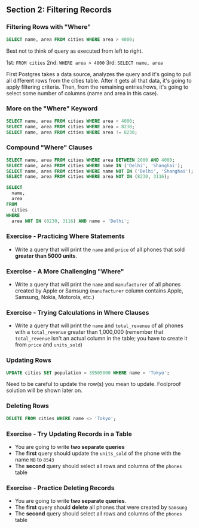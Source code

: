 ## Section 2: Filtering Records

### Filtering Rows with "Where"

```sql
SELECT name, area FROM cities WHERE area > 4000;
```

Best not to think of query as executed from left to right.

1st: `FROM cities`
2nd: `WHERE area > 4000`
3rd: `SELECT name, area`

First Postgres takes a data source, analyzes the query and it's going to pull all different rows from the cities table. After it gets all that data, it's going to apply filtering criteria. Then, from the remaining entries/rows, it's going to select some number of columns (name and area in this case).

### More on the "Where" Keyword

```sql
SELECT name, area FROM cities WHERE area < 4000;
SELECT name, area FROM cities WHERE area = 8230;
SELECT name, area FROM cities WHERE area != 8230;
```

### Compound "Where" Clauses

```sql
SELECT name, area FROM cities WHERE area BETWEEN 2000 AND 4000;
SELECT name, area FROM cities WHERE name IN ('Delhi', 'Shanghai');
SELECT name, area FROM cities WHERE name NOT IN ('Delhi', 'Shanghai');
SELECT name, area FROM cities WHERE area NOT IN (8230, 3116);

SELECT 
  name, 
  area 
FROM 
  cities 
WHERE 
  area NOT IN (8230, 3116) AND name = 'Delhi';
```

### Exercise - Practicing Where Statements

* Write a query that will print the `name` and `price` of all phones that sold __greater than 5000 units__.

### Exercise - A More Challenging "Where"

* Write a query that will print the `name` and `manufacturer` of all phones created by Apple or Samsung (`manufacturer` column contains Apple, Samsung, Nokia, Motorola, etc.)

### Exercise - Trying Calculations in Where Clauses

* Write a query that will print the `name` and `total_revenue` of all phones with a `total_revenue` greater than 1,000,000 (remember that `total_revenue` isn't an actual column in the table; you have to create it from `price` and `units_sold`) 

### Updating Rows

```sql
UPDATE cities SET population = 39505000 WHERE name = 'Tokyo';
```

Need to be careful to update the row(s) you mean to update. Foolproof solution will be shown later on.

### Deleting Rows

```sql
DELETE FROM cities WHERE name <> 'Tokyo';
```

### Exercise - Try Updating Records in a Table

* You are going to write __two separate queries__
* The __first__ query should update the `units_sold` of the phone with the name `NB` to `8543`
* The __second__ query should select all rows and columns of the `phones` table

### Exercise - Practice Deleting Records

* You are going to write __two separate queries__.
* The __first__ query should __delete__ all phones that were created by `Samsung`
* The __second__ query should select all rows and columns of the `phones` table
